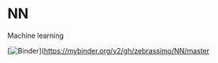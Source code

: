 # NN
Machine learning

[![Binder](https://mybinder.org/badge_logo.svg)](https://mybinder.org/v2/gh/zebrassimo/NN/master
